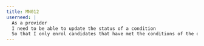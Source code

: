 ```yaml
---
title: MN012
userneed: |
  As a provider
  I need to be able to update the status of a condition
  So that I only enrol candidates that have met the conditions of the offer
---
```

